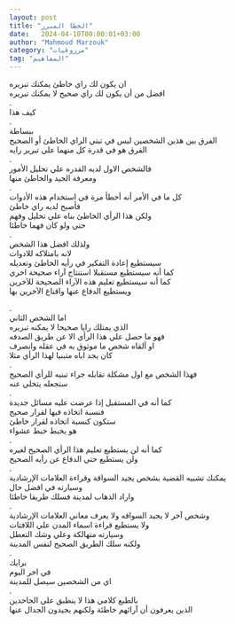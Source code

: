 ```yaml
---
layout: post
title: "الخطا المبرر"
date:   2024-04-10T00:00:01+03:00
author: "Mahmoud Marzouk"
category: "مرزوقيات"
tag: "المفاهيم"
---
```



ان يكون لك راي خاطئ يمكنك تبريره  
افضل من أن يكون لك راي صحيح لا يمكنك تبريره  
.  
كيف هذا  
.  
ببساطة  
الفرق بين هذين الشخصين ليس في تبني الراي الخاطئ أو
الصحيح  
الفرق هو في قدرة كل منهما علي تبرير رايه  
.  
فالشخص الاول لديه القدره علي تحليل الأمور  
ومعرفة الجيد والخاطئ منها  
.  
كل ما في الأمر أنه أخطأ مرة في استخدام هذه
الأدوات  
فأصبح لديه راي خاطئ  
ولكن هذا الرأي الخاطئ بناه علي تحليل وفهم  
حتي ولو كان فهما خاطئا  
.  
ولذلك افضل هذا الشخص  
لانه بامتلاكه للادوات  
سيستطيع إعادة التفكير في رأيه الخاطئ وتعديله  
كما أنه سيستطيع مستقبلا استنتاج آراء صحيحة اخري  
كما أنه سيستطيع تعليم هذه الآراء الصحيحة
للآخرين  
ويستطيع الدفاع عنها واقناع الآخرين بها

.  
اما الشخص الثاني  
الذي يمتلك رايا صحيحا لا يمكنه تبريره  
فهو ما حصل علي هذا الرأي الا عن طريق الصدفه  
او ألقاه شخص ما موثوق به في عقله وانصرف  
كان يجد اباه متبنيا لهذا الرأي مثلا  
.  
فهذا الشخص مع اول مشكلة تقابله جراء تبنيه للرأي
الصحيح  
ستجعله يتخلي عنه  
.  
كما أنه في المستقبل إذا عرضت عليه مسائل جديدة  
فنسبة اتخاذه فيها لقرار صحيح  
ستكون كنسبة اتخاذه لقرار خاطئ  
هو يخبط خبط عشواء  
.  
كما أنه لن يستطيع تعليم هذا الرأي الصحيح لغيره  
ولن يستطيع حتي الدفاع عن رأيه الصحيح  
.  
يمكنك تشبيه القضية بشخص يجيد السواقة وقراءة العلامات
الإرشادية  
وسيارته في افضل حال  
واراد الذهاب لمدينة فسلك طريقا خاطئا  
.  
وشخص آخر لا يجيد السواقه ولا يعرف معاني العلامات
الإرشادية  
ولا يستطيع قراءة اسماء المدن علي اللافتات  
وسيارته متهالكة وعلي وشك التعطل  
ولكنه سلك الطريق الصحيح لنفس المدينة  
.  
برايك  
في اخر اليوم  
اي من الشخصين سيصل للمدينة  
.  
بالطبع كلامي هذا لا ينطبق علي الجاحدين  
الذين يعرفون أن آرائهم خاطئة ولكنهم يجيدون الجدال
عنها
